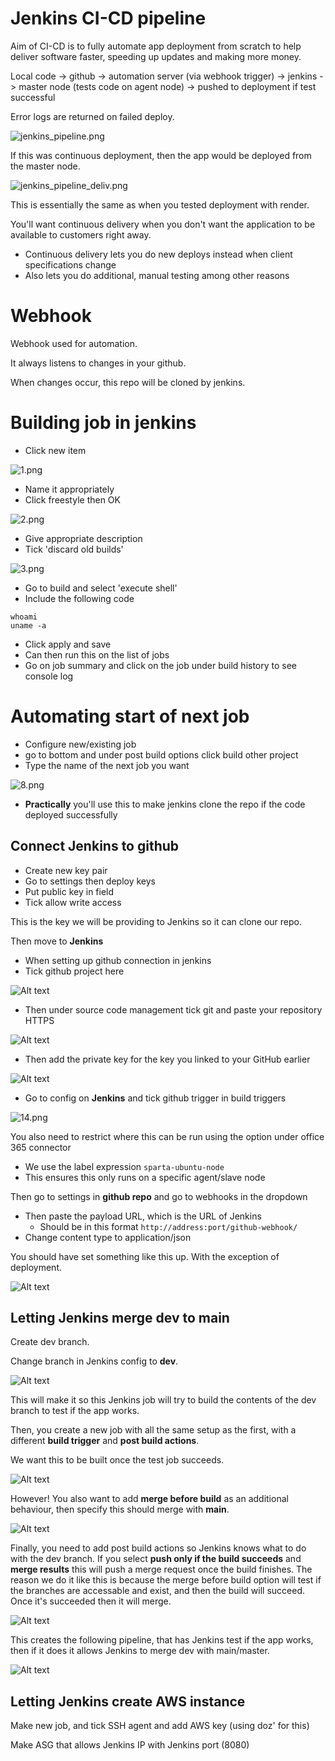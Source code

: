 # Jenkins CI-CD pipeline

Aim of CI-CD is to fully automate app deployment from scratch to help deliver software faster, speeding up updates and making more money.

Local code -> github -> automation server (via webhook trigger) -> jenkins -> master node (tests code on agent node) -> pushed to deployment if test successful

Error logs are returned on failed deploy.

![jenkins_pipeline.png](jenkins_pipeline.png)

If this was continuous deployment, then the app would be deployed from the master node.

![jenkins_pipeline_deliv.png](jenkins_pipeline_deliv.png)

This is essentially the same as when you tested deployment with render.

You'll want continuous delivery when you don't want the application to be available to customers right away.
- Continuous delivery lets you do new deploys instead when client specifications change
- Also lets you do additional, manual testing among other reasons

# Webhook

Webhook used for automation.

It always listens to changes in your github.

When changes occur, this repo will be cloned by jenkins.

# Building job in jenkins

- Click new item

![1.png](1.png)

- Name it appropriately 
- Click freestyle then OK

![2.png](2.png)

- Give appropriate description
- Tick 'discard old builds'

![3.png](3.png)

- Go to build and select 'execute shell'
- Include the following code
``` 
whoami
uname -a
```
- Click apply and save
- Can then run this on the list of jobs
- Go on job summary and click on the job under build history to see console log

# Automating start of next job
- Configure new/existing job
- go to bottom and under post build options click build other project
- Type the name of the next job you want

![8.png](8.png)

- **Practically** you'll use this to make jenkins clone the repo if the code deployed successfully

## Connect Jenkins to github
- Create new key pair
- Go to settings then deploy keys
- Put public key in field 
- Tick allow write access

This is the key we will be providing to Jenkins so it can clone our repo.

Then move to **Jenkins**

- When setting up github connection in jenkins
- Tick github project here

![Alt text](11-1.png)

- Then under source code management tick git and paste your repository HTTPS

![Alt text](12-1.png)

- Then add the private key for the key you linked to your GitHub earlier

![Alt text](13-1.png)

- Go to config on **Jenkins** and tick github trigger in build triggers

![14.png](14.png)

You also need to restrict where this can be run using the option under office 365 connector 
- We use the label expression `sparta-ubuntu-node`
- This ensures this only runs on a specific agent/slave node

Then go to settings in **github repo** and go to webhooks in the dropdown

- Then paste the payload URL, which is the URL of Jenkins 
    - Should be in this format `http://address:port/github-webhook/`
- Change content type to application/json

You should have set something like this up. With the exception of deployment.

![Alt text](diagCI-1.png)

## Letting Jenkins merge dev to main

Create dev branch.

Change branch in Jenkins config to **dev**.

![Alt text](17.png)

This will make it so this Jenkins job will try to build the contents of the dev branch to test if the app works.

Then, you create a new job with all the same setup as the first, with a different **build trigger** and **post build actions**.

We want this to be built once the test job succeeds.

![Alt text](19.png)

However! You also want to add **merge before build** as an additional behaviour, then specify this should merge with **main**.

![Alt text](18.png)

Finally, you need to add post build actions so Jenkins knows what to do with the dev branch. If you select **push only if the build succeeds** and **merge results** this will push a merge request once the build finishes. The reason we do it like this is because the merge before build option will test if the branches are accessable and exist, and then the build will succeed. Once it's succeeded then it will merge.

![Alt text](20.png)

This creates the following pipeline, that has Jenkins test if the app works, then if it does it allows Jenkins to merge dev with main/master.

![Alt text](jenk_test_merge.png)

## Letting Jenkins create AWS instance

Make new job, and tick SSH agent and add AWS key (using doz' for this)

Make ASG that allows Jenkins IP with Jenkins port (8080)
